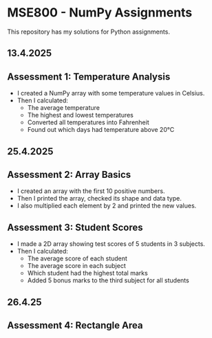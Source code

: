 # MSE800 - NumPy Assignments

This repository has my solutions for Python assignments. 

## 13.4.2025

## Assessment 1: Temperature Analysis

- I created a NumPy array with some temperature values in Celsius.
- Then I calculated:
  - The average temperature
  - The highest and lowest temperatures
  - Converted all temperatures into Fahrenheit
  - Found out which days had temperature above 20°C

## 25.4.2025

## Assessment 2: Array Basics

- I created an array with the first 10 positive numbers.
- Then I printed the array, checked its shape and data type.
- I also multiplied each element by 2 and printed the new values.



## Assessment 3: Student Scores

- I made a 2D array showing test scores of 5 students in 3 subjects.
- Then I calculated:
  - The average score of each student
  - The average score in each subject
  - Which student had the highest total marks
  - Added 5 bonus marks to the third subject for all students

## 26.4.25

## Assessment 4: Rectangle Area





